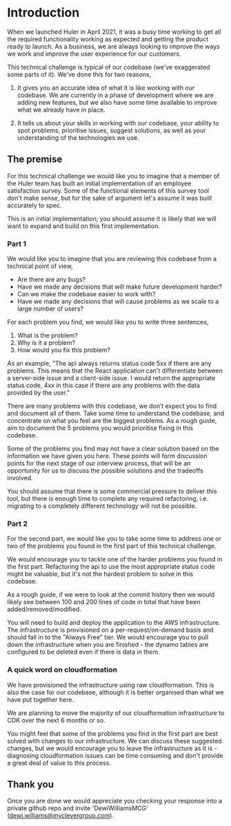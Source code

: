 # Introduction

When we launched Huler in April 2021, it was a busy time working to get all the required functionality working as expected and getting the product ready to launch. As a business, we are always looking to improve the ways we work and improve the user experience for our customers.

This technical challenge is typical of our codebase (we've exaggerated some parts of it). We've done this for two reasons,

1. It gives you an accurate idea of what it is like working with our codebase. We are currently in a phase of development where we are adding new features, but we also have some time available to improve what we already have in place.

2. It tells us about your skills in working with our codebase, your ability to spot problems, prioritise issues, suggest solutions, as well as your understanding of the technologies we use.

## The premise

For this technical challenge we would like you to imagine that a member of the Huler team has built an initial implementation of an employee satisfaction survey. Some of the functional elements of this survey tool don't make sense, but for the sake of argument let's assume it was built accurately to spec.

This is an initial implementation; you should assume it is likely that we will want to expand and build on this first implementation.

### Part 1

We would like you to imagine that you are reviewing this codebase from a technical point of view,

- Are there are any bugs?
- Have we made any decisions that will make future development harder?
- Can we make the codebase easier to work with?
- Have we made any decisions that will cause problems as we scale to a large number of users?

For each problem you find, we would like you to write three sentences,

1. What is the problem?
2. Why is it a problem?
3. How would you fix this problem?

As an example,
"The api always returns status code 5xx if there are any problems. This means that the React application can't differentiate between a server-side issue and a client-side issue. I would return the appropriate status code, 4xx in this case if there are any problems with the data provided by the user."

There are many problems with this codebase, we don’t expect you to find and document all of them. Take some time to understand the codebase, and concentrate on what you feel are the biggest problems. As a rough guide, aim to document the 5 problems you would prioritise fixing in this codebase.

Some of the problems you find may not have a clear solution based on the information we have given you here. These points will form discussion points for the next stage of our interview process, that will be an opportunity for us to discuss the possible solutions and the tradeoffs involved.

You should assume that there is some commercial pressure to deliver this tool, but there is enough time to complete any required refactoring, i.e. migrating to a completely different technology will not be possible.

### Part 2

For the second part, we would like you to take some time to address one or two of the problems you found in the first part of this technical challenge.

We would encourage you to tackle one of the harder problems you found in the first part. Refactoring the api to use the most appropriate status code might be valuable, but it's not the hardest problem to solve in this codebase.

As a rough guide, if we were to look at the commit history then we would likely see between 100 and 200 lines of code in total that have been added/removed/modified.

You will need to build and deploy the application to the AWS infrastructure. The infrastructure is provisioned on a per-request/on-demand basis and should fall in to the "Always Free" tier. We would encourage you to pull down the infrastructure when you are finished - the dynamo tables are configured to be deleted even if there is data in them.

### A quick word on cloudformation

We have provisioned the infrastructure using raw cloudformation. This is also the case for our codebase, although it is better organised than what we have put together here.

We are planning to move the majority of our cloudformation infrastructure to CDK over the next 6 months or so.

You might feel that some of the problems you find in the first part are best solved with changes to our infrastructure. We can discuss these suggested changes, but we would encourage you to leave the infrastructure as it is - diagnosing cloudformation issues can be time consuming and don't provide a great deal of value to this process.

## Thank you

Once you are done we would appreciate you checking your response into a private github repo and invite 'DewiWilliamsMCG' (dewi.williams@myclevergroup.com).
